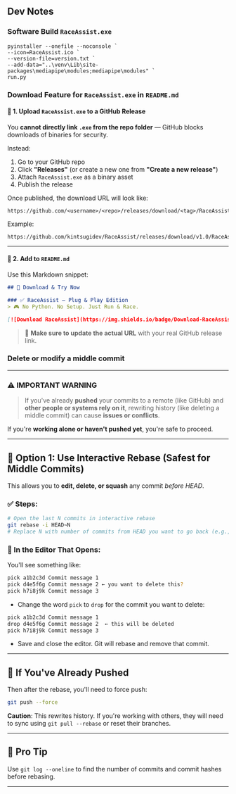 ## Dev Notes

### Software Build `RaceAssist.exe` 
```
pyinstaller --onefile --noconsole `
--icon=RaceAssist.ico `
--version-file=version.txt `
--add-data="..\venv\Lib\site-packages\mediapipe\modules;mediapipe\modules" `
run.py
``` 
###  Download Feature for `RaceAssist.exe` in `README.md`

#### 🧾 1. Upload `RaceAssist.exe` to a GitHub Release

You **cannot directly link `.exe` from the repo folder** — GitHub blocks downloads of binaries for security.

Instead:

1. Go to your GitHub repo
2. Click **"Releases"** (or create a new one from **"Create a new release"**)
3. Attach `RaceAssist.exe` as a binary asset
4. Publish the release

Once published, the download URL will look like:

```
https://github.com/<username>/<repo>/releases/download/<tag>/RaceAssist.exe
```

Example:

```
https://github.com/kintsugidev/RaceAssist/releases/download/v1.0/RaceAssist.exe
```

---

#### 🧩 2. Add to `README.md`

Use this Markdown snippet:

```md
## 🔽 Download & Try Now

### ✅ RaceAssist – Plug & Play Edition  
> 🎮 No Python. No Setup. Just Run & Race.

[![Download RaceAssist](https://img.shields.io/badge/Download-RaceAssist.exe-blue?logo=windows)](https://github.com/kintsugidev/RaceAssist/releases/download/v1.0/RaceAssist.exe)
```

> 📝 **Make sure to update the actual URL** with your real GitHub release link.

###  Delete or modify a middle commit
---

### ⚠️ **IMPORTANT WARNING**

> If you've already **pushed** your commits to a remote (like GitHub) and **other people or systems rely on it**, rewriting history (like deleting a middle commit) can cause **issues or conflicts**.

If you're **working alone or haven't pushed yet**, you're safe to proceed.

---

## 🧹 Option 1: Use Interactive Rebase (Safest for Middle Commits)

This allows you to **edit, delete, or squash** any commit *before HEAD*.

### ✅ Steps:

```bash
# Open the last N commits in interactive rebase
git rebase -i HEAD~N
# Replace N with number of commits from HEAD you want to go back (e.g., 5)
```

### 🔧 In the Editor That Opens:

You'll see something like:

```bash
pick a1b2c3d Commit message 1
pick d4e5f6g Commit message 2 ← you want to delete this?
pick h7i8j9k Commit message 3
```

* Change the word `pick` to `drop` for the commit you want to delete:

```bash
pick a1b2c3d Commit message 1
drop d4e5f6g Commit message 2  ← this will be deleted
pick h7i8j9k Commit message 3
```

* Save and close the editor. Git will rebase and remove that commit.

---

## 🚨 If You've Already Pushed

Then after the rebase, you'll need to force push:

```bash
git push --force
```

**Caution**: This rewrites history. If you're working with others, they will need to sync using `git pull --rebase` or reset their branches.

---

## 🧠 Pro Tip

Use `git log --oneline` to find the number of commits and commit hashes before rebasing.

---

